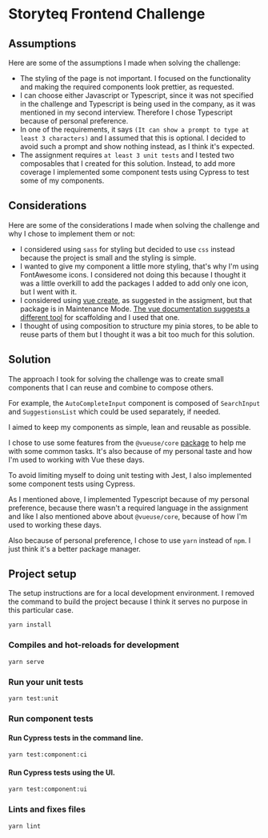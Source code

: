 # Storyteq Frontend Challenge

## Assumptions

Here are some of the assumptions I made when solving the challenge:

- The styling of the page is not important. I focused on the functionality and making the required components look prettier, as requested.
- I can choose either Javascript or Typescript, since it was not specified in the challenge and Typescript is being used in the company, as it was mentioned in my second interview. Therefore I chose Typescript because of personal preference.
- In one of the requirements, it says `(It can show a prompt to type at least 3 characters)` and I assumed that this is optional. I decided to avoid such a prompt and show nothing instead, as I think it's expected.
- The assignment requires `at least 3 unit tests` and I tested two composables that I created for this solution. Instead, to add more coverage I implemented some component tests using Cypress to test some of my components.

## Considerations

Here are some of the considerations I made when solving the challenge and why I chose to implement them or not:

- I considered using `sass` for styling but decided to use `css` instead because the project is small and the styling is simple.
- I wanted to give my component a little more styling, that's why I'm using FontAwesome icons. I considered not doing this because I thought it was a little overkill to add the packages I added to add only one icon, but I went with it.
- I considered using [vue create](https://cli.vuejs.org/guide/creating-a-project.html), as suggested in the assigment, but that package is in Maintenance Mode. [The vue documentation suggests a different tool](https://vuejs.org/guide/scaling-up/tooling.html) for scaffolding and I used that one.
- I thought of using composition to structure my pinia stores, to be able to reuse parts of them but I thought it was a bit too much for this solution.

## Solution

The approach I took for solving the challenge was to create small components that I can reuse and combine to compose others.

For example, the `AutoCompleteInput` component is composed of `SearchInput` and `SuggestionsList` which could be used separately, if needed.

I aimed to keep my components as simple, lean and reusable as possible.

I chose to use some features from the `@vueuse/core` [package](https://vueuse.org/) to help me with some common tasks. It's also because of my personal taste and how I'm used to working with Vue these days.

To avoid limiting myself to doing unit testing with Jest, I also implemented some component tests using Cypress.

As I mentioned above, I implemented Typescript because of my personal preference, because there wasn't a required language in the assignment and like I also mentioned above about `@vueuse/core`, because of how I'm used to working these days.

Also because of personal preference, I chose to use `yarn` instead of `npm`. I just think it's a better package manager.

## Project setup

The setup instructions are for a local development environment. I removed the command to build the project because I think it serves no purpose in this particular case.

```
yarn install
```

### Compiles and hot-reloads for development
```
yarn serve
```

### Run your unit tests
```
yarn test:unit
```

### Run component tests

#### Run Cypress tests in the command line.

```
yarn test:component:ci
```

#### Run Cypress tests using the UI.

```
yarn test:component:ui
```

### Lints and fixes files
```
yarn lint
```
